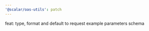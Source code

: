 ```yaml
---
'@scalar/oas-utils': patch
---
```


feat: type, format and default to request example parameters schema
